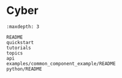 # Cyber

```{toctree}
:maxdepth: 3

README
quickstart
tutorials
topics
api
examples/common_component_example/README
python/README
```
